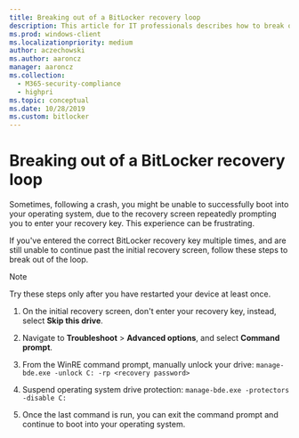 ```yaml
---
title: Breaking out of a BitLocker recovery loop
description: This article for IT professionals describes how to break out of a BitLocker recovery loop.
ms.prod: windows-client
ms.localizationpriority: medium
author: aczechowski
ms.author: aaroncz
manager: aaroncz
ms.collection: 
  - M365-security-compliance
  - highpri
ms.topic: conceptual
ms.date: 10/28/2019
ms.custom: bitlocker
---
```


# Breaking out of a BitLocker recovery loop

Sometimes, following a crash, you might be unable to successfully boot into your operating system, due to the recovery screen repeatedly prompting you to enter your recovery key. This experience can be frustrating.

If you've entered the correct BitLocker recovery key multiple times, and are still unable to continue past the initial recovery screen, follow these steps to break out of the loop.

> [!NOTE]
> Try these steps only after you have restarted your device at least once.

1. On the initial recovery screen, don't enter your recovery key, instead, select **Skip this drive**.

2. Navigate to **Troubleshoot** > **Advanced options**, and select **Command prompt**.

3. From the WinRE command prompt, manually unlock your drive: `manage-bde.exe -unlock C: -rp <recovery password>`

4. Suspend operating system drive protection: `manage-bde.exe -protectors -disable C:`

5. Once the last command is run, you can exit the command prompt and continue to boot into your operating system.
